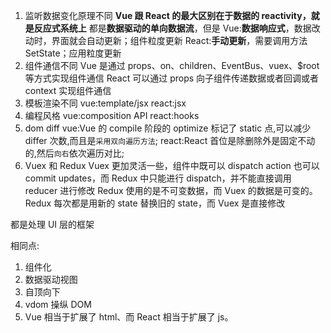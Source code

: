1. 监听数据变化原理不同
   **Vue 跟 React 的最大区别在于数据的 reactivity，就是反应式系统上**
   都是**数据驱动的单向数据流**，但是
   Vue:**数据响应式**，数据改动时，界面就会自动更新；组件粒度更新
   React:**手动更新**，需要调用方法 SetState；应用粒度更新
2. 组件通信不同
   Vue 是通过 props、on、children、EventBus、vuex、$root 等方式实现组件通信
   React 可以通过 props 向子组件传递数据或者回调或者 context 实现组件通信
3. 模板渲染不同
   vue:template/jsx
   react:jsx
4. 编程风格
   vue:composition API
   react:hooks
5. dom diff
   vue:Vue 的 compile 阶段的 optimize 标记了 static 点,可以减少 differ 次数,而且是`采用双向遍历方法`;
   react:React 首位是除删除外是固定不动的,然后`向右`依次遍历对比;
6. Vuex 和 Redux
   Vuex 更加灵活一些，组件中既可以 dispatch action 也可以 commit updates，而 Redux 中只能进行 dispatch，并不能直接调用 reducer 进行修改
   Redux 使用的是不可变数据，而 Vuex 的数据是可变的。Redux 每次都是用新的 state 替换旧的 state，而 Vuex 是直接修改

都是处理 UI 层的框架

相同点:

1. 组件化
2. 数据驱动视图
3. 自顶向下
4. vdom 操纵 DOM
5. Vue 相当于扩展了 html、而 React 相当于扩展了 js。

